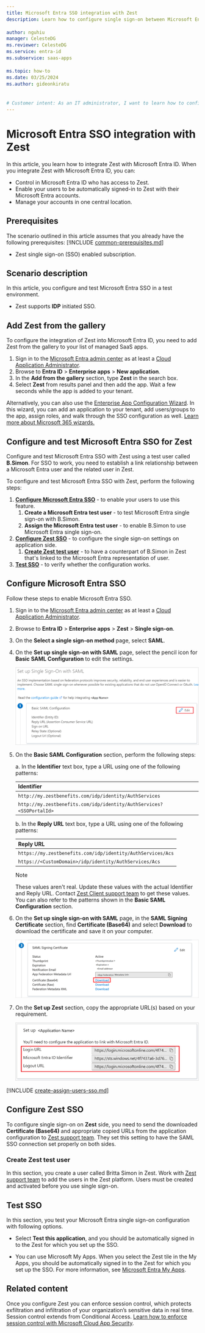 ```yaml
---
title: Microsoft Entra SSO integration with Zest
description: Learn how to configure single sign-on between Microsoft Entra ID and Zest.

author: nguhiu
manager: CelesteDG
ms.reviewer: CelesteDG
ms.service: entra-id
ms.subservice: saas-apps

ms.topic: how-to
ms.date: 03/25/2024
ms.author: gideonkiratu


# Customer intent: As an IT administrator, I want to learn how to configure single sign-on between Microsoft Entra ID and Zest so that I can control who has access to Zest, enable automatic sign-in with Microsoft Entra accounts, and manage my accounts in one central location.
---
```


# Microsoft Entra SSO integration with Zest

In this article,  you learn how to integrate Zest with Microsoft Entra ID. When you integrate Zest with Microsoft Entra ID, you can:

* Control in Microsoft Entra ID who has access to Zest.
* Enable your users to be automatically signed-in to Zest with their Microsoft Entra accounts.
* Manage your accounts in one central location.

## Prerequisites
The scenario outlined in this article assumes that you already have the following prerequisites:
[!INCLUDE [common-prerequisites.md](~/identity/saas-apps/includes/common-prerequisites.md)]
* Zest single sign-on (SSO) enabled subscription.

## Scenario description

In this article,  you configure and test Microsoft Entra SSO in a test environment.

* Zest supports **IDP** initiated SSO.

## Add Zest from the gallery

To configure the integration of Zest into Microsoft Entra ID, you need to add Zest from the gallery to your list of managed SaaS apps.

1. Sign in to the [Microsoft Entra admin center](https://entra.microsoft.com) as at least a [Cloud Application Administrator](~/identity/role-based-access-control/permissions-reference.md#cloud-application-administrator).
1. Browse to **Entra ID** > **Enterprise apps** > **New application**.
1. In the **Add from the gallery** section, type **Zest** in the search box.
1. Select **Zest** from results panel and then add the app. Wait a few seconds while the app is added to your tenant.

 Alternatively, you can also use the [Enterprise App Configuration Wizard](https://portal.office.com/AdminPortal/home?Q=Docs#/azureadappintegration). In this wizard, you can add an application to your tenant, add users/groups to the app, assign roles, and walk through the SSO configuration as well. [Learn more about Microsoft 365 wizards.](/microsoft-365/admin/misc/azure-ad-setup-guides)

<a name='configure-and-test-azure-ad-sso-for-zest'></a>

## Configure and test Microsoft Entra SSO for Zest

Configure and test Microsoft Entra SSO with Zest using a test user called **B.Simon**. For SSO to work, you need to establish a link relationship between a Microsoft Entra user and the related user in Zest.

To configure and test Microsoft Entra SSO with Zest, perform the following steps:

1. **[Configure Microsoft Entra SSO](#configure-azure-ad-sso)** - to enable your users to use this feature.
    1. **Create a Microsoft Entra test user** - to test Microsoft Entra single sign-on with B.Simon.
    1. **Assign the Microsoft Entra test user** - to enable B.Simon to use Microsoft Entra single sign-on.
1. **[Configure Zest SSO](#configure-zest-sso)** - to configure the single sign-on settings on application side.
    1. **[Create Zest test user](#create-zest-test-user)** - to have a counterpart of B.Simon in Zest that's linked to the Microsoft Entra representation of user.
1. **[Test SSO](#test-sso)** - to verify whether the configuration works.

<a name='configure-azure-ad-sso'></a>

## Configure Microsoft Entra SSO

Follow these steps to enable Microsoft Entra SSO.

1. Sign in to the [Microsoft Entra admin center](https://entra.microsoft.com) as at least a [Cloud Application Administrator](~/identity/role-based-access-control/permissions-reference.md#cloud-application-administrator).
1. Browse to **Entra ID** > **Enterprise apps** > **Zest** > **Single sign-on**.
1. On the **Select a single sign-on method** page, select **SAML**.
1. On the **Set up single sign-on with SAML** page, select the pencil icon for **Basic SAML Configuration** to edit the settings.

   ![Edit Basic SAML Configuration](common/edit-urls.png)

1. On the **Basic SAML Configuration** section, perform the following steps:

    a. In the **Identifier** text box, type a URL using one of the following patterns:

    | **Identifier** |
    |--------|
    | `http://my.zestbenefits.com/idp/identity/AuthServices`|
    | `http://my.zestbenefits.com/idp/identity/AuthServices?<SSOPortalId>` |

    b. In the **Reply URL** text box, type a URL using one of the following patterns:

    | **Reply URL** |
    |--------|
    |`https://my.zestbenefits.com/idp/identity/AuthServices/Acs` |
    |`https://<CustomDomain>/idp/identity/AuthServices/Acs` |

	> [!NOTE]
	> These values aren't real. Update these values with the actual Identifier and Reply URL. Contact [Zest Client support team](mailto:help@zestbenefits.com) to get these values. You can also refer to the patterns shown in the **Basic SAML Configuration** section.

1. On the **Set up single sign-on with SAML** page, in the **SAML Signing Certificate** section,  find **Certificate (Base64)** and select **Download** to download the certificate and save it on your computer.

	![The Certificate download link](common/certificatebase64.png)

1. On the **Set up Zest** section, copy the appropriate URL(s) based on your requirement.

	![Copy configuration URLs](common/copy-configuration-urls.png)

<a name='create-an-azure-ad-test-user'></a>

[!INCLUDE [create-assign-users-sso.md](~/identity/saas-apps/includes/create-assign-users-sso.md)]

## Configure Zest SSO

To configure single sign-on on **Zest** side, you need to send the downloaded **Certificate (Base64)** and appropriate copied URLs from the application configuration to [Zest support team](mailto:help@zestbenefits.com). They set this setting to have the SAML SSO connection set properly on both sides.

### Create Zest test user

In this section, you create a user called Britta Simon in Zest. Work with [Zest support team](mailto:help@zestbenefits.com) to add the users in the Zest platform. Users must be created and activated before you use single sign-on.

## Test SSO 

In this section, you test your Microsoft Entra single sign-on configuration with following options.

* Select **Test this application**, and you should be automatically signed in to the Zest for which you set up the SSO.

* You can use Microsoft My Apps. When you select the Zest tile in the My Apps, you should be automatically signed in to the Zest for which you set up the SSO. For more information, see [Microsoft Entra My Apps](/azure/active-directory/manage-apps/end-user-experiences#azure-ad-my-apps).

## Related content

Once you configure Zest you can enforce session control, which protects exfiltration and infiltration of your organization’s sensitive data in real time. Session control extends from Conditional Access. [Learn how to enforce session control with Microsoft Cloud App Security](/cloud-app-security/proxy-deployment-aad).
